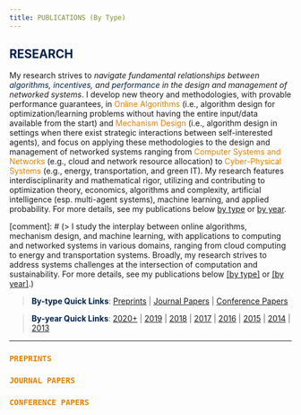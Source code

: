```yaml
---
title: PUBLICATIONS (By Type)
--- 
```


>
## <span style="color:#00204E"> RESEARCH </span>

> 
My research strives to _navigate fundamental relationships between <span style="color:#00204e">algorithms</span>, <span style="color:#00204e">incentives</span>, and  <span style="color:#00204e">performance</span> in the design and management of networked systems_. I develop new theory and methodologies, with provable performance guarantees, in <span style="color:#E78100">Online Algorithms</span> (i.e., algorithm design for optimization/learning problems without having the entire input/data available from the start) and <span style="color:#E78100">Mechanism Design</span> (i.e., algorithm design in settings when there exist strategic interactions between self-interested agents), and focus on applying these methodologies to the design and management of networked systems ranging from <span style="color:#E78100">Computer Systems and Networks</span> (e.g., cloud and network resource allocation)  to <span style="color:#E78100">Cyber-Physical Systems</span> (e.g., energy, transportation, and green IT). My research features interdisciplinarity and mathematical rigor, utilizing and contributing to optimization theory, economics, algorithms and complexity, artificial intelligence (esp. multi-agent systems), machine learning, and applied probability. For more details, see my publications below [by type](/publications_type) or [by year](/publications_year).

[comment]: # (> I study the interplay between online algorithms, mechanism design, and machine learning, with applications to computing and networked systems in various domains, ranging from cloud computing to energy and transportation systems. Broadly, my research strives to  address systems challenges at the intersection of computation and sustainability. For more details, see my publications below [[by type]](/publications_type) or [[by year]](/publications_year).)


> <span style="color:#00204E">**By-type Quick Links**</span>: [Preprints](/publications_type/#preprints) | [Journal Papers](/publications_type/#journal) | [Conference Papers](/publications_type/#conference)

> <span style="color:#00204E">**By-year Quick Links**</span>: [2020+](/publications_year/#2020) | [2019](/publications_year/#2019) | [2018](/publications_year/#2018) | [2017](/publications_year/#2017) | [2016](/publications_year/#2016) | [2015](/publications_year/#2015) | [2014](/publications_year/#2014) | [2013](/publications_year/#2013)


---

### <a id="preprints"></a> <span style="color:#E78100">`PREPRINTS`</span>

<ul class=circle>
        <script>
            var i;
            for (i = 0; i < papers_full.length; i++) {
                if (papers_full[i].journal == "Preprint") {
                    document.write("<li class=paper>");
                    printPaper(papers_full[i], "g");
                    document.write("</li>");
                }
            }
        </script>
</ul>


### <a id="journal"></a> <span style="color:#E78100">`JOURNAL PAPERS`</span>

<ol reversed>
        <script>
            var i;
            for (i = 0; i < papers_full.length; i++) {
                if (typeof papers_full[i].journal == "string") 
                    if (papers_full[i].journal != "Preprint") {
                        document.write("<li class=paper>");
                        printPaper(papers_full[i], "g");
                        document.write("</li>");
                    }
            }
        </script>
</ol>



### <a id="conference"></a> <span style="color:#E78100">`CONFERENCE PAPERS`</span>
 
<ol reversed>
        <script>
            var i;
            for (i = 0; i < papers_full.length; i++) {
                if (typeof papers_full[i].conference == "string") 
                    if (papers_full[i].conference != "") {
                        document.write("<li class=paper>");
                        printPaper(papers_full[i], "g");
                        document.write("</li>");
                    }
            }
        </script>
</ol>